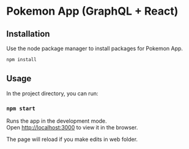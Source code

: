 # Pokemon App (GraphQL + React)

## Installation

Use the node package manager to install packages for Pokemon App.

```bash
npm install
```

## Usage

In the project directory, you can run:

### `npm start`

Runs the app in the development mode.\
Open [http://localhost:3000](http://localhost:3000) to view it in the browser.

The page will reload if you make edits in web folder.
